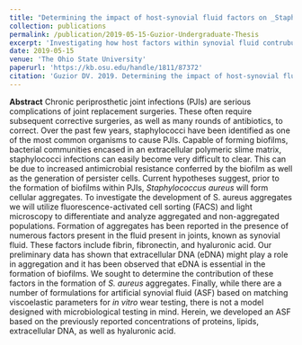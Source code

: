 ```yaml
---
title: "Determining the impact of host-synovial fluid factors on _Staphylococcus aureus_ aggregation"
collection: publications
permalink: /publication/2019-05-15-Guzior-Undergraduate-Thesis
excerpt: 'Investigating how host factors within synovial fluid contrubute to _S. aureus_ aggregation _in vitro_.'
date: 2019-05-15
venue: 'The Ohio State University'
paperurl: 'https://kb.osu.edu/handle/1811/87372'
citation: 'Guzior DV. 2019. Determining the impact of host-synovial fluid factors on _Staphylococcus aureus_ aggregation. The Ohio State University.'
---
```

**Abstract**
Chronic periprosthetic joint infections (PJIs) are serious complications of joint replacement surgeries. These often require subsequent corrective surgeries, as well as many rounds of antibiotics, to correct. Over the past few years, staphylococci have been identified as one of the most common organisms to cause PJIs. Capable of forming biofilms, bacterial communities encased in an extracellular polymeric slime matrix, staphylococci infections can easily become very difficult to clear. This can be due to increased antimicrobial resistance conferred by the biofilm as well as the generation of persister cells. Current hypotheses suggest, prior to the formation of biofilms within PJIs, *Staphylococcus aureus* will form cellular aggregates. To investigate the development of S. aureus aggregates we will utilize fluorescence-activated cell sorting (FACS) and light microscopy to differentiate and analyze aggregated and non-aggregated populations. Formation of aggregates has been reported in the presence of numerous factors present in the fluid present in joints, known as synovial fluid. These factors include fibrin, fibronectin, and hyaluronic acid. Our preliminary data has shown that extracellular DNA (eDNA) might play a role in aggregation and it has been observed that eDNA is essential in the formation of biofilms. We sought to determine the contribution of these factors in the formation of *S. aureus* aggregates. Finally, while there are a number of formulations for artificial synovial fluid (ASF) based on matching viscoelastic parameters for *in vitro* wear testing, there is not a model designed with microbiological testing in mind. Herein, we developed an ASF based on the previously reported concentrations of proteins, lipids, extracellular DNA, as well as hyaluronic acid.
